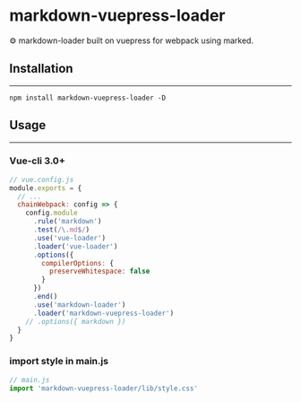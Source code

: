 # markdown-vuepress-loader
:gear: markdown-loader built on vuepress  for webpack using marked.

## Installation
---
`npm install markdown-vuepress-loader -D`

## Usage
---

### Vue-cli 3.0+

```js
// vue.config.js
module.exports = {
  // ...
  chainWebpack: config => {
    config.module
      .rule('markdown')
      .test(/\.md$/)
      .use('vue-loader')
      .loader('vue-loader')
      .options({
        compilerOptions: {
          preserveWhitespace: false
        }
      })
      .end()
      .use('markdown-loader')
      .loader('markdown-vuepress-loader')
    // .options({ markdown })
  }
}
```

### import style in main.js
```js
// main.js
import 'markdown-vuepress-loader/lib/style.css'
```